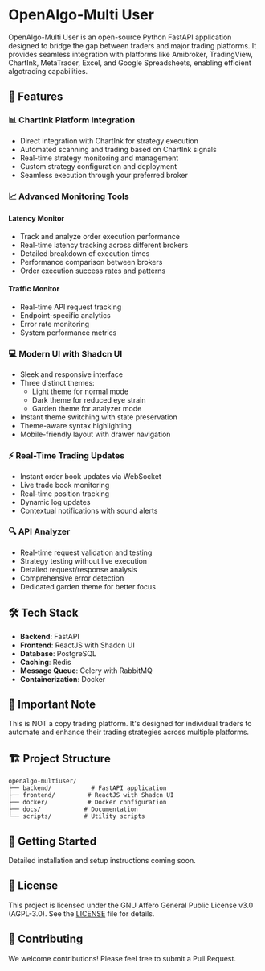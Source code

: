 # OpenAlgo-Multi User

OpenAlgo-Multi User is an open-source Python FastAPI application designed to bridge the gap between traders and major trading platforms. It provides seamless integration with platforms like Amibroker, TradingView, ChartInk, MetaTrader, Excel, and Google Spreadsheets, enabling efficient algotrading capabilities.

## 🚀 Features

### 📊 ChartInk Platform Integration
- Direct integration with ChartInk for strategy execution
- Automated scanning and trading based on ChartInk signals
- Real-time strategy monitoring and management
- Custom strategy configuration and deployment
- Seamless execution through your preferred broker

### 📈 Advanced Monitoring Tools
#### Latency Monitor
- Track and analyze order execution performance
- Real-time latency tracking across different brokers
- Detailed breakdown of execution times
- Performance comparison between brokers
- Order execution success rates and patterns

#### Traffic Monitor
- Real-time API request tracking
- Endpoint-specific analytics
- Error rate monitoring
- System performance metrics

### 💻 Modern UI with Shadcn UI
- Sleek and responsive interface
- Three distinct themes:
  - Light theme for normal mode
  - Dark theme for reduced eye strain
  - Garden theme for analyzer mode
- Instant theme switching with state preservation
- Theme-aware syntax highlighting
- Mobile-friendly layout with drawer navigation

### ⚡ Real-Time Trading Updates
- Instant order book updates via WebSocket
- Live trade book monitoring
- Real-time position tracking
- Dynamic log updates
- Contextual notifications with sound alerts

### 🔍 API Analyzer
- Real-time request validation and testing
- Strategy testing without live execution
- Detailed request/response analysis
- Comprehensive error detection
- Dedicated garden theme for better focus

## 🛠 Tech Stack
- **Backend**: FastAPI
- **Frontend**: ReactJS with Shadcn UI
- **Database**: PostgreSQL
- **Caching**: Redis
- **Message Queue**: Celery with RabbitMQ
- **Containerization**: Docker

## 📝 Important Note
This is NOT a copy trading platform. It's designed for individual traders to automate and enhance their trading strategies across multiple platforms.

## 🏗 Project Structure
```
openalgo-multiuser/
├── backend/           # FastAPI application
├── frontend/         # ReactJS with Shadcn UI
├── docker/           # Docker configuration
├── docs/            # Documentation
└── scripts/         # Utility scripts
```

## 🚀 Getting Started
Detailed installation and setup instructions coming soon.

## 📄 License
This project is licensed under the GNU Affero General Public License v3.0 (AGPL-3.0). See the [LICENSE](LICENSE) file for details.

## 🤝 Contributing
We welcome contributions! Please feel free to submit a Pull Request.
